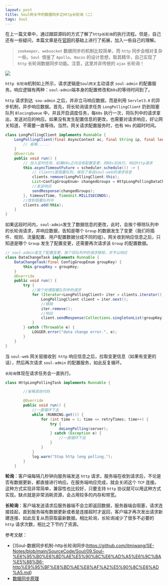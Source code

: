 ```yaml
---
layout: post
title: Soul网关中的数据同步之Http长轮询（二）
tags: Soul
---
```




在上一篇文章中，通过跟踪源码的方式了解了`http长轮询`的执行流程。但是，自己还有一些疑问，本篇文章是在[官网](https://dromara.org/zh-cn/docs/soul/dataSync.html)的基础上进行了拓展，加入一些自己的理解。

> `zookeeper`、`websocket` 数据同步的机制比较简单，而 `http` 同步会相对复杂一些。`Soul `借鉴了 `Apollo`、`Nacos` 的设计思想，取其精华，自己实现了 `http` 长轮询数据同步功能。注意，这里并非传统的 `ajax` 长轮询！

![](https://midnight2104.github.io/img/2021-1-25/http-long-polling.png)



`http 长轮询`机制如上所示，请求逻辑是`Soul网关`主动请求 `soul-admin` 的配置服务。响应逻辑有两种：`soul-admin`端本身的配置修改和`60s`的等待时间到了。

`http` 请求到达` sou-admin` 之后，并非立马响应数据，而是利用 `Servlet3.0` 的异步机制，异步响应数据。首先，将长轮询请求任务 `LongPollingClient` 扔到阻塞队列 `BlocingQueue` 中，并且开启调度任务，每`60s` 执行一次，将队列中的请求拿出，发送对应的响应。如果没有发生配置信息的更改，也需要对请求响应，好让网关知道，不需要一直等待。当然，网关请求配置服务时，也有 `90s` 的超时时间。

```java
class LongPollingClient implements Runnable {
    LongPollingClient(final AsyncContext ac, final String ip, final long timeoutTime) {
        // 省略......
    }
    @Override
    public void run() {
        // 加入定时任务，如果60s之内没有配置变更，则60s后执行，响应http请求
        this.asyncTimeoutFuture = scheduler.schedule(() -> {
            // clients是阻塞队列，保存了来自soul-web的请求信息
            clients.remove(LongPollingClient.this);
            List<ConfigGroupEnum> changedGroups = HttpLongPollingDataChangedListener.compareMD5((HttpServletRequest) asyncContext.getRequest());
            //发送响应
            sendResponse(changedGroups);
        }, timeoutTime, TimeUnit.MILLISECONDS);
        //放到阻塞队列中
        clients.add(this);
    }
}
```

如果这段时间内，`soul-admin`发生了数据信息的更改，此时，会挨个移除队列中的长轮询请求，并响应数据，告知是哪个 `Group` 的数据发生了变更（我们将插件、规则、流量配置、用户配置数据分成不同的组）。网关收到响应信息之后，只知道是哪个 `Group` 发生了配置变更，还需要再次请求该 `Group` 的配置数据。

```java
// soul-admin发生了配置变更，挨个将队列中的请求移除，并予以响应
class DataChangeTask implements Runnable {
    DataChangeTask(final ConfigGroupEnum groupKey) {
        this.groupKey = groupKey;
    }
    @Override
    public void run() {
        try {
            //挨个处理阻塞队列中的请求
            for (Iterator<LongPollingClient> iter = clients.iterator(); iter.hasNext(); ) {
                LongPollingClient client = iter.next();
                //移除
                iter.remove();
                //响应
                client.sendResponse(Collections.singletonList(groupKey));
            }
        } catch (Throwable e) {
            LOGGER.error("data change error.", e);
        }
    }
}
```



  当 `soul-web` 网关层接收到` http` 响应信息之后，拉取变更信息（如果有变更的话），然后再次请求 `soul-admin` 的配置服务，如此反复循环。

`长轮询`体现在请求任务会一直执行。

```java
class HttpLongPollingTask implements Runnable {

    	//省略其他代码

        @Override
        public void run() {
            //一直循环下去
            while (RUNNING.get()) {
                for (int time = 1; time <= retryTimes; time++) {
                    try {
                        doLongPolling(server);
                    } catch (Exception e) {
                        //一直循环下去
                    }
                }
            }
            log.warn("Stop http long polling.");
        }
    }
```





**轮询**：客户端每隔几秒钟向服务端发送 `http` 请求，服务端在收到请求后，不论是否有数据更新，都直接进行响应。在服务端响应完成，就会关闭这个 `TCP` 连接。这种方式实现非常简单，兼容性也比较好，只要支持 `http` 协议就可以用这种方式实现。缺点就是非常消耗资源，会占用较多的内存和带宽。

**长轮询**：客户端发送请求后服务器端不会立即返回数据，服务器端会阻塞，请求连接挂起，直到服务端有数据更新或者是连接超时才返回，客户端才再次发出请求新建连接、如此反复从而获取最新数据。相比轮询，长轮询减少了很多不必要的 `http` 请求次数，相比之下节约了资源。



参考文献：

- []Soul-数据同步机制-http长轮询同步(https://github.com/itmiwang/SE-Notes/blob/main/SourceCode/Soul/09.Soul-%E6%95%B0%E6%8D%AE%E5%90%8C%E6%AD%A5%E6%9C%BA%E5%88%B6-http%E9%95%BF%E8%BD%AE%E8%AF%A2%E5%90%8C%E6%AD%A5.md)
- [数据同步原理](https://dromara.org/zh-cn/docs/soul/dataSync.html)

